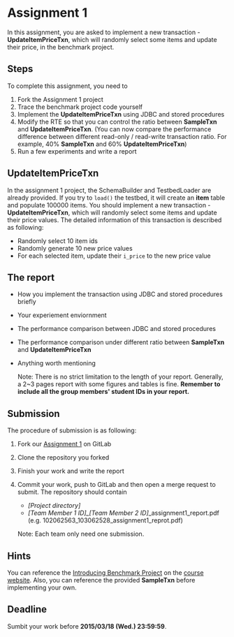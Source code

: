# Assignment 1
In this assignment, you are asked to implement a new transaction - **UpdateItemPriceTxn**, which will randomly select some items and update their price, in the benchmark project.

## Steps
To complete this assignment, you need to

1. Fork the Assignment 1 project
2. Trace the benchmark project code yourself
3. Implement the **UpdateItemPriceTxn** using JDBC and stored procedures
4. Modify the RTE so that you can control the ratio between **SampleTxn** and **UpdateItemPriceTxn**. (You can now compare the performance difference between different read-only / read-write transaction ratio. For example, 40% **SampleTxn** and 60% **UpdateItemPriceTxn**)
5. Run a few experiments and write a report

## UpdateItemPriceTxn 
In the assignment 1 project, the SchemaBuilder and TestbedLoader are already provided. If you try to `load()` the testbed, it will create an **item** table and populate 100000 items. You should implement a new transaction - **UpdateItemPriceTxn**, which will randomly select some items and update their price values. The detailed information of this transaction is described as following:

- Randomly select 10 item ids
- Randomly generate 10 new price values
- For each selected item, update their `i_price` to the new price value

## The report
- How you implement the transaction using JDBC and stored procedures briefly
- Your experiement enviornment
- The performance comparison between JDBC and stored procedures
- The performance comparison under different ratio between **SampleTxn** and **UpdateItemPriceTxn**
- Anything worth mentioning

	Note: There is no strict limitation to the length of your report. Generally, a 2~3 pages report with some figures and tables is fine. **Remember to include all the group members' student IDs in your report.**



## Submission

The procedure of submission is as following:

1. Fork our [Assignment 1](http://shwu10.cs.nthu.edu.tw/2015-cloud-database/assignment-1) on GitLab
2. Clone the repository you forked
3. Finish your work and write the report
4. Commit your work, push to GitLab and then open a merge request to submit. The repository should contain
	- *[Project directory]*
	- *[Team Member 1 ID]_[Team Member 2 ID]*_assignment1_report.pdf (e.g. 102062563_103062528_assignment1_reprot.pdf)

    Note: Each team only need one submission.

## Hints
You can reference the [Introducing Benchmark Project](http://netdb-db.appspot.com/slides/tas/IV_Introducing_Benchmark_Project.pdf) on the [course website](http://netdb-db.appspot.com/). Also, you can reference the provided **SampleTxn** before implementing your own.

## Deadline
Sumbit your work before **2015/03/18 (Wed.) 23:59:59**.
